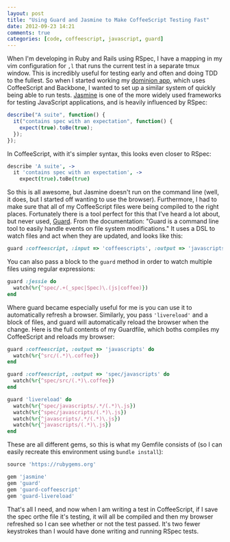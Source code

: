 ```yaml
---
layout: post
title: "Using Guard and Jasmine to Make CoffeeScript Testing Fast"
date: 2012-09-23 14:21
comments: true
categories: [code, coffeescript, javascript, guard]
---
```


When I'm developing in Ruby and Rails using RSpec, I have a mapping in my vim
configuration for `,l` that runs the current test in a separate tmux window.
This is incredibly useful for testing early and often and doing TDD to the
fullest. So when I started working my [dominion
app](http://github.com/griffindy/dominion), which uses CoffeeScript and
Backbone, I wanted to set up a similar system of quickly being able to run tests.
[Jasmine](http://pivotal.github.com/jasmine/) is one of the more widely used
frameworks for testing JavaScript applications, and is heavily influenced by
RSpec:

```javascript
describe("A suite", function() {
  it("contains spec with an expectation", function() {
    expect(true).toBe(true);
  });
});
```

In CoffeeScript, with it's simpler syntax, this looks even closer to RSpec:

```coffeescript
describe 'A suite', ->
  it 'contains spec with an expectation', ->
    expect(true).toBe(true)
```

So this is all awesome, but Jasmine doesn't run on the command line (well, it
does, but I started off wanting to use the browser). Furthermore, I had to make
sure that all of my CoffeeScript files were being compiled to the right places.
Fortunately there is a tool perfect for this that I've heard a lot about, but
never used, [Guard](https://github.com/guard/guard). From the documentation:
"Guard is a command line tool to easily handle events on file system
modifications." It uses a DSL to watch files and act when they are updated, and
looks like this:

```ruby
guard :coffeescript, :input => 'coffeescripts', :output => 'javascripts'
```

You can also pass a block to the `guard` method in order to watch multiple files
using regular expressions:

```ruby
guard :jessie do
  watch(%r{^spec/.+(_spec|Spec)\.(js|coffee)})
end
```

Where guard became especially useful for me is you can use it to automatically
refresh a browser. Similarly, you pass `'livereload'` and a block of files, and
guard will automatically reload the browser when the change. Here is the full
contents of my Guardfile, which boths compiles my CoffeeScript and reloads my
browser:

```ruby
guard :coffeescript, :output => 'javascripts' do
  watch(%r{^src/(.*)\.coffee})
end

guard :coffeescript, :output => 'spec/javascripts' do
  watch(%r{^spec/src/(.*)\.coffee})
end

guard 'livereload' do
  watch(%r{^spec/javascripts/.*/(.*)\.js})
  watch(%r{^spec/javascripts/(.*)\.js})
  watch(%r{^javascripts/.*/(.*)\.js})
  watch(%r{^javascripts/(.*)\.js})
end
```

These are all different gems, so this is what my Gemfile consists of (so I can
easily recreate this environment using `bundle install`):

```ruby
source 'https://rubygems.org'

gem 'jasmine'
gem 'guard'
gem 'guard-coffeescript'
gem 'guard-livereload'
```

That's all I need, and now when I am writing a test in CoffeeScript, if I save
the spec orthe file it's testing, it will all be compiled and then my browser
refreshed so I can see whether or not the test passed. It's two fewer keystrokes
than I would have done writing and running RSpec tests.
